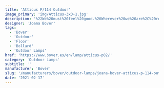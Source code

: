 ```yaml
---
title: 'Atticus P/114 Outdoor'
image_primary: 'img/Atticus-3x3-1.jpg'
description: '%22We%20must%20feel%20good.%20Wherever%20we%20are%2C%20really%20good.%20%22%20This%20phrase%20from%20Joana%20Bover%20defines%20the%20spirit%20of%20her%20Atticus%20lamp.%20A%20lamp%20that%20welcomes%20and%20accompanies%2C%20making%20any%20time%20and%20space%20more%20attractive.%20Aesthetics%20and%20simplicity%2C%20coupled%20with%20versatility%20and%20functionality.%20With%20Atticus%2C%20less%20is%20more.%20Light%20and%20simple%20in%20its%20design%2C%20yet%20sophisticated%20in%20the%20possibilities%20it%20offers%20with%20its%20discreet%20personality.%20%22I%20like%20lamps%20that%20do%20not%20intrude%2C%22%20Joana%20always%20says.%20Atticus%20is%20always%20there%2C%20creating%20atmosphere%2C%20enveloping%2C%20but%20barely%20taking%20up%20any%20surface%20space.%20A%20company%20that%20follows%20us%20wherever%20we%20want%3A%20next%20to%20the%20table%20while%20we%20eat%2C%20by%20the%20sofa%20or%20in%20the%20garden%20as%20part%20of%20the%20seasonal%20design.%0A%0A2%20options%3A%0A%0AOn-Off%20switch%20under%20the%A0base%0AWithout%20switch%0A%0A%0A'
designer: 'Joana Bover'
tags:
  - 'Bover'
  - 'Outdoor'
  - 'Floor'
  - 'Bollard'
  - 'Outdoor Lamps'
href: 'https://www.bover.es/en/lamp/atticus-p02/'
category: 'Outdoor Lamps'
subtitle: ''
manufacturer: 'Bover'
slug: '/manufacturers/bover/outdoor-lamps/joana-bover-atticus-p-114-outdoor'
date: '2021-02-17'
---
```

